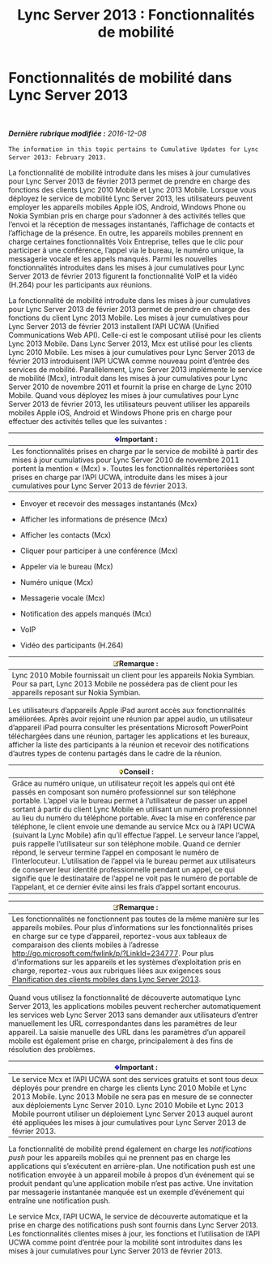 ﻿---
title: 'Lync Server 2013 : Fonctionnalités de mobilité'
TOCTitle: Fonctionnalités de mobilité
ms:assetid: 12517a88-2531-44a5-bea5-d8884aff53eb
ms:mtpsurl: https://technet.microsoft.com/fr-fr/library/Hh689983(v=OCS.15)
ms:contentKeyID: 49296312
ms.date: 12/10/2016
mtps_version: v=OCS.15
ms.translationtype: HT
---

# Fonctionnalités de mobilité dans Lync Server 2013

 

_**Dernière rubrique modifiée :** 2016-12-08_

    The information in this topic pertains to Cumulative Updates for Lync Server 2013: February 2013.

La fonctionnalité de mobilité introduite dans les mises à jour cumulatives pour Lync Server 2013 de février 2013 permet de prendre en charge des fonctions des clients Lync 2010 Mobile et Lync 2013 Mobile. Lorsque vous déployez le service de mobilité Lync Server 2013, les utilisateurs peuvent employer les appareils mobiles Apple iOS, Android, Windows Phone ou Nokia Symbian pris en charge pour s’adonner à des activités telles que l’envoi et la réception de messages instantanés, l’affichage de contacts et l’affichage de la présence. En outre, les appareils mobiles prennent en charge certaines fonctionnalités Voix Entreprise, telles que le clic pour participer à une conférence, l’appel via le bureau, le numéro unique, la messagerie vocale et les appels manqués. Parmi les nouvelles fonctionnalités introduites dans les mises à jour cumulatives pour Lync Server 2013 de février 2013 figurent la fonctionnalité VoIP et la vidéo (H.264) pour les participants aux réunions.

La fonctionnalité de mobilité introduite dans les mises à jour cumulatives pour Lync Server 2013 de février 2013 permet de prendre en charge des fonctions du client Lync 2013 Mobile. Les mises à jour cumulatives pour Lync Server 2013 de février 2013 installent l’API UCWA (Unified Communications Web API). Celle-ci est le composant utilisé pour les clients Lync 2013 Mobile. Dans Lync Server 2013, Mcx est utilisé pour les clients Lync 2010 Mobile. Les mises à jour cumulatives pour Lync Server 2013 de février 2013 introduisent l’API UCWA comme nouveau point d’entrée des services de mobilité. Parallèlement, Lync Server 2013 implémente le service de mobilité (Mcx), introduit dans les mises à jour cumulatives pour Lync Server 2010 de novembre 2011 et fournit la prise en charge de Lync 2010 Mobile. Quand vous déployez les mises à jour cumulatives pour Lync Server 2013 de février 2013, les utilisateurs peuvent utiliser les appareils mobiles Apple iOS, Android et Windows Phone pris en charge pour effectuer des activités telles que les suivantes :

<table>
<thead>
<tr class="header">
<th><img src="images/Gg425917.important(OCS.15).gif" title="important" alt="important" />Important :</th>
</tr>
</thead>
<tbody>
<tr class="odd">
<td>Les fonctionnalités prises en charge par le service de mobilité à partir des mises à jour cumulatives pour Lync Server 2010 de novembre 2011 portent la mention « (Mcx) ». Toutes les fonctionnalités répertoriées sont prises en charge par l’API UCWA, introduite dans les mises à jour cumulatives pour Lync Server 2013 de février 2013.</td>
</tr>
</tbody>
</table>


  - Envoyer et recevoir des messages instantanés (Mcx)

  - Afficher les informations de présence (Mcx)

  - Afficher les contacts (Mcx)

  - Cliquer pour participer à une conférence (Mcx)

  - Appeler via le bureau (Mcx)

  - Numéro unique (Mcx)

  - Messagerie vocale (Mcx)

  - Notification des appels manqués (Mcx)

  - VoIP

  - Vidéo des participants (H.264)

<table>
<thead>
<tr class="header">
<th><img src="images/Gg398920.note(OCS.15).gif" title="note" alt="note" />Remarque :</th>
</tr>
</thead>
<tbody>
<tr class="odd">
<td>Lync 2010 Mobile fournissait un client pour les appareils Nokia Symbian. Pour sa part, Lync 2013 Mobile ne possédera pas de client pour les appareils reposant sur Nokia Symbian.</td>
</tr>
</tbody>
</table>


Les utilisateurs d’appareils Apple iPad auront accès aux fonctionnalités améliorées. Après avoir rejoint une réunion par appel audio, un utilisateur d’appareil iPad pourra consulter les présentations Microsoft PowerPoint téléchargées dans une réunion, partager les applications et les bureaux, afficher la liste des participants à la réunion et recevoir des notifications d’autres types de contenu partagés dans le cadre de la réunion.

<table>
<thead>
<tr class="header">
<th><img src="images/JJ205025.tip(OCS.15).gif" title="tip" alt="tip" />Conseil :</th>
</tr>
</thead>
<tbody>
<tr class="odd">
<td>Grâce au numéro unique, un utilisateur reçoit les appels qui ont été passés en composant son numéro professionnel sur son téléphone portable. L’appel via le bureau permet à l’utilisateur de passer un appel sortant à partir du client Lync Mobile en utilisant un numéro professionnel au lieu du numéro du téléphone portable. Avec la mise en conférence par téléphone, le client envoie une demande au service Mcx ou à l’API UCWA (suivant la Lync Mobile) afin qu’il effectue l’appel. Le serveur lance l’appel, puis rappelle l’utilisateur sur son téléphone mobile. Quand ce dernier répond, le serveur termine l’appel en composant le numéro de l’interlocuteur. L’utilisation de l’appel via le bureau permet aux utilisateurs de conserver leur identité professionnelle pendant un appel, ce qui signifie que le destinataire de l’appel ne voit pas le numéro de portable de l’appelant, et ce dernier évite ainsi les frais d’appel sortant encourus.</td>
</tr>
</tbody>
</table>


<table>
<thead>
<tr class="header">
<th><img src="images/Gg398920.note(OCS.15).gif" title="note" alt="note" />Remarque :</th>
</tr>
</thead>
<tbody>
<tr class="odd">
<td>Les fonctionnalités ne fonctionnent pas toutes de la même manière sur les appareils mobiles. Pour plus d’informations sur les fonctionnalités prises en charge sur ce type d’appareil, reportez-vous aux tableaux de comparaison des clients mobiles à l’adresse <a href="http://go.microsoft.com/fwlink/p/?linkid=234777">http://go.microsoft.com/fwlink/p/?LinkId=234777</a>. Pour plus d’informations sur les appareils et les systèmes d’exploitation pris en charge, reportez-vous aux rubriques liées aux exigences sous <a href="lync-server-2013-planning-for-mobile-clients.md">Planification des clients mobiles dans Lync Server 2013</a>.</td>
</tr>
</tbody>
</table>


Quand vous utilisez la fonctionnalité de découverte automatique Lync Server 2013, les applications mobiles peuvent rechercher automatiquement les services web Lync Server 2013 sans demander aux utilisateurs d’entrer manuellement les URL correspondantes dans les paramètres de leur appareil. La saisie manuelle des URL dans les paramètres d’un appareil mobile est également prise en charge, principalement à des fins de résolution des problèmes.

<table>
<thead>
<tr class="header">
<th><img src="images/Gg425917.important(OCS.15).gif" title="important" alt="important" />Important :</th>
</tr>
</thead>
<tbody>
<tr class="odd">
<td>Le service Mcx et l’API UCWA sont des services gratuits et sont tous deux déployés pour prendre en charge les clients Lync 2010 Mobile et Lync 2013 Mobile. Lync 2013 Mobile ne sera pas en mesure de se connecter aux déploiements Lync Server 2010. Lync 2010 Mobile et Lync 2013 Mobile pourront utiliser un déploiement Lync Server 2013 auquel auront été appliquées les mises à jour cumulatives pour Lync Server 2013 de février 2013.</td>
</tr>
</tbody>
</table>


La fonctionnalité de mobilité prend également en charge les *notifications push* pour les appareils mobiles qui ne prennent pas en charge les applications qui s’exécutent en arrière-plan. Une notification push est une notification envoyée à un appareil mobile à propos d’un événement qui se produit pendant qu’une application mobile n’est pas active. Une invitation par messagerie instantanée manquée est un exemple d’événement qui entraîne une notification push.

Le service Mcx, l’API UCWA, le service de découverte automatique et la prise en charge des notifications push sont fournis dans Lync Server 2013. Les fonctionnalités clientes mises à jour, les fonctions et l’utilisation de l’API UCWA comme point d’entrée pour la mobilité sont introduites dans les mises à jour cumulatives pour Lync Server 2013 de février 2013.

